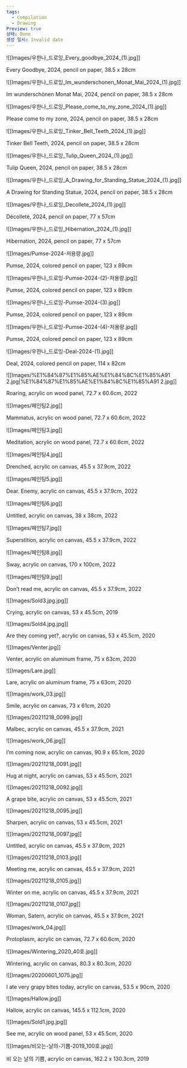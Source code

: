 ```yaml
---
tags:
  - Compilation
  - Drawing
Preview: true
상태: Done
생성 일시: Invalid date
---
```

  

![[Images/우한나_드로잉_Every_goodbye_2024_(1).jpg]]

Every Goodbye, 2024, pencil on paper, 38.5 x 28cm

  

![[Images/우한나_드로잉_Im_wunderschonen_Monat_Mai_2024_(1).jpg]]

Im wunderschönen Monat Mai, 2024, pencil on paper, 38.5 x 28cm

  

![[Images/우한나_드로잉_Please_come_to_my_zone_2024_(1).jpg]]

Please come to my zone, 2024, pencil on paper, 38.5 x 28cm

  

![[Images/우한나_드로잉_Tinker_Bell_Teeth_2024_(1).jpg]]

Tinker Bell Teeth, 2024, pencil on paper, 38.5 x 28cm

  

![[Images/우한나_드로잉_Tulip_Queen_2024_(1).jpg]]

Tulip Queen, 2024, pencil on paper, 38.5 x 28cm

  

![[Images/우한나_드로잉_A_Drawing_for_Standing_Statue_2024_(1).jpg]]

A Drawing for Standing Statue, 2024, pencil on paper, 38.5 x 28cm

  

![[Images/우한나_드로잉_Decollete_2024_(1).jpg]]

Décolleté, 2024, pencil on paper, 77 x 57cm

  

![[Images/우한나_드로잉_Hibernation_2024_(1).jpg]]

Hibernation, 2024, pencil on paper, 77 x 57cm

  

![[Images/Pumse-2024-저용량.jpg]]

Pumse, 2024, colored pencil on paper, 123 x 89cm

  

![[Images/우한나_드로잉-Pumse-2024-(2)-저용량.jpg]]

Pumse, 2024, colored pencil on paper, 123 x 89cm

  

![[Images/우한나_드로잉-Pumse-2024-(3).jpg]]

Pumse, 2024, colored pencil on paper, 123 x 89cm

  

![[Images/우한나_드로잉-Pumse-2024-(4)-저용량.jpg]]

Pumse, 2024, colored pencil on paper, 123 x 89cm

  

![[Images/우한나_드로잉-Deal-2024-(1).jpg]]

Deal, 2024, colored pencil on paper, 114 x 82cm

  

![[Images/%E1%84%87%E1%85%AE%E1%84%8C%E1%85%A91 2.jpg|%E1%84%87%E1%85%AE%E1%84%8C%E1%85%A91 2.jpg]]

Roaring, acrylic on wood panel, 72.7 x 60.6cm, 2022

  

  

![[Images/페인팅2.jpg]]

Mammatus, acrylic on wood panel, 72.7 x 60.6cm, 2022

  

  

![[Images/페인팅3.jpg]]

Meditation, acrylic on wood panel, 72.7 x 60.6cm, 2022

  

  

![[Images/페인팅4.jpg]]

Drenched, acrylic on canvas, 45.5 x 37.9cm, 2022

  

  

![[Images/페인팅5.jpg]]

Dear. Enemy, acrylic on canvas, 45.5 x 37.9cm, 2022

  

  

![[Images/페인팅6.jpg]]

Untitled, acrylic on canvas, 38 x 38cm, 2022

  

  

![[Images/페인팅7.jpg]]

Superstition, acrylic on canvas, 45.5 x 37.9cm, 2022

  

  

  

![[Images/페인팅8.jpg]]

Sway, acrylic on canvas, 170 x 100cm, 2022

  

  

![[Images/페인팅9.jpg]]

Don’t read me, acrylic on canvas, 45.5 x 37.9cm, 2022

  

  

  

  

![[Images/Sold3.jpg.jpg]]

Crying, acrylic on canvas, 53 x 45.5cm, 2019

  

  

![[Images/Sold4.jpg.jpg]]

Are they coming yet?, acrylic on canvas, 53 x 45.5cm, 2020

  

  

![[Images/Venter.jpg]]

Venter, acrylic on aluminum frame, 75 x 63cm, 2020

  

  

![[Images/Lare.jpg]]

Lare, acrylic on aluminum frame, 75 x 63cm, 2020

  

  

![[Images/work_03.jpg]]

Smile, acrylic on canvas, 73 x 61cm, 2020

  

  

![[Images/20211218_0099.jpg]]

Malbec, acrylic on canvas, 45.5 x 37.9cm, 2021

  

  

  

  

  

![[Images/work_06.jpg]]

I’m coming now, acrylic on canvas, 90.9 x 65.1cm, 2020

  

  

  

![[Images/20211218_0091.jpg]]

Hug at night, acrylic on canvas, 53 x 45.5cm, 2021

  

![[Images/20211218_0092.jpg]]

A grape bite, acrylic on canvas, 53 x 45.5cm, 2021

  

  

![[Images/20211218_0095.jpg]]

Sharpen, acrylic on canvas, 53 x 45.5cm, 2021

  

  

![[Images/20211218_0097.jpg]]

Untitled, acrylic on canvas, 45.5 x 37.9cm, 2021

  

  

![[Images/20211218_0103.jpg]]

Meeting me, acrylic on canvas, 45.5 x 37.9cm, 2021

  

  

![[Images/20211218_0105.jpg]]

Winter on me, acrylic on canvas, 45.5 x 37.9cm, 2021

  

  

![[Images/20211218_0107.jpg]]

Woman, Satern, acrylic on canvas, 45.5 x 37.9cm, 2021

  

![[Images/work_04.jpg]]

Protoplasm, acrylic on canvas, 72.7 x 60.6cm, 2020

  

  

![[Images/Wintering_2020_40호.jpg]]

Wintering, acrylic on canvas, 80.3 x 80.3cm, 2020

  

![[Images/20200601_1075.jpg]]

I ate very grapy bites today, acrylic on canvas, 53.5 x 90cm, 2020

  

  

  

  

![[Images/Hallow.jpg]]

Hallow, acrylic on canvas, 145.5 x 112.1cm, 2020

  

  

![[Images/Sold1.jpg.jpg]]

See me, acrylic on wood panel, 53 x 45.5cm, 2020

  

  

![[Images/비오는-날의-기쁨-2019_100호.jpg]]

비 오는 날의 기쁨, acrylic on canvas, 162.2 x 130.3cm, 2019